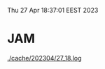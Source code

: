 Thu 27 Apr 18:37:01 EEST 2023
# JAM
<a href='./cache/202304/27_18.log'>./cache/202304/27_18.log</a>
